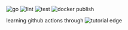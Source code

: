 ![go](https://github.com/JonathanWamsley/go-github-actions/actions/workflows/go.yml/badge.svg)
![lint](https://github.com/JonathanWamsley/go-github-actions/actions/workflows/lint.yml/badge.svg)
![test](https://github.com/JonathanWamsley/go-github-actions/actions/workflows/test.yml/badge.svg)
![docker publish](https://github.com/JonathanWamsley/go-github-actions/actions/workflows/publish.yml/badge.svg)

learning github actions through ![tutorial edge](https://www.youtube.com/watch?v=KVrL_UHJ7kQ&ab_channel=TutorialEdge)